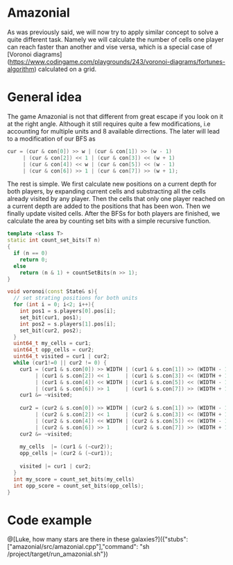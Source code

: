 # Amazonial
As was previously said, we will now try to apply similar concept to solve a quite different task. Namely we will calculate the number of cells one player can reach faster than another and vise versa, which is a special case of [Voronoi diagrams] (https://www.codingame.com/playgrounds/243/voronoi-diagrams/fortunes-algorithm) calculated on a grid.

# General idea
The game Amazonial is not that different from great escape if you look on it at the right angle. Although it still requires quite a few modifications, i.e accounting for multiple units and 8 available dirrections. The later will lead to a modification of our BFS as
``` cpp
cur = (cur & con[0]) >> w | (cur & con[1]) >> (w - 1) 
     | (cur & con[2]) << 1 | (cur & con[3]) << (w + 1) 
     | (cur & con[4]) << w | (cur & con[5]) << (w - 1) 
     | (cur & con[6]) >> 1 | (cur & con[7]) >> (w + 1);
```

The rest is simple. We first calculate new positions on a current depth for both players, by expanding current cells and substracting all the cells already visited by any player. Then the cells that only one player reached on a current depth are added to the positions that has been won. Then we finally update visited cells. After the BFSs for both players are finished, we calculate the area by counting set bits with a simple recursive function.

``` cpp
template <class T>
static int count_set_bits(T n)
{
  if (n == 0)
    return 0;
  else
    return (n & 1) + countSetBits(n >> 1);
}

void voronoi(const State& s){
  // set strating positions for both units
  for (int i = 0; i<2; i++){
    int pos1 = s.players[0].pos[i];
    set_bit(cur1, pos1);
    int pos2 = s.players[1].pos[i];
    set_bit(cur2, pos2);
  }
  uint64_t my_cells = cur1;
  uint64_t opp_cells = cur2;
  uint64_t visited = cur1 | cur2;
  while (cur1!=0 || cur2 != 0) {
    cur1 = (cur1 & s.con[0]) >> WIDTH | (cur1 & s.con[1]) >> (WIDTH - 1) 
         | (cur1 & s.con[2]) << 1     | (cur1 & s.con[3]) << (WIDTH + 1) 
         | (cur1 & s.con[4]) << WIDTH | (cur1 & s.con[5]) << (WIDTH - 1) 
         | (cur1 & s.con[6]) >> 1     | (cur1 & s.con[7]) >> (WIDTH + 1);
    cur1 &= ~visited;
  
    cur2 = (cur2 & s.con[0]) >> WIDTH | (cur2 & s.con[1]) >> (WIDTH - 1) 
         | (cur2 & s.con[2]) << 1     | (cur2 & s.con[3]) << (WIDTH + 1) 
         | (cur2 & s.con[4]) << WIDTH | (cur2 & s.con[5]) << (WIDTH - 1) 
         | (cur2 & s.con[6]) >> 1     | (cur2 & s.con[7]) >> (WIDTH + 1);
    cur2 &= ~visited;
    
    my_cells  |= (cur1 & (~cur2));
    opp_cells |= (cur2 & (~cur1));
  
    visited |= cur1 | cur2;
  }
  int my_score = count_set_bits(my_cells)
  int opp_score = count_set_bits(opp_cells);
}
```

# Code example

@[Luke, how many stars are there in these galaxies?]({"stubs": ["amazonial/src/amazonial.cpp"],"command": "sh /project/target/run_amazonial.sh"})




